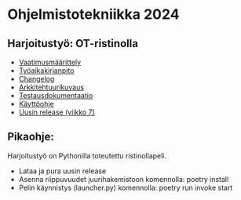 # Ohjelmistotekniikka 2024
## Harjoitustyö: OT-ristinolla
- [Vaatimusmäärittely](./dokumentaatio/vaatimusmaarittely.md)
- [Työaikakirjanpito](./dokumentaatio/tuntikirjanpito.md)
- [Changelog](./dokumentaatio/changelog.md)
- [Arkkitehtuurikuvaus](./dokumentaatio/arkkitehtuuri.md)
- [Testausdokumentaatio](./dokumentaatio/testaus.md)
- [Käyttöohje](./dokumentaatio/kayttoohje.md)
- [Uusin release (viikko 7)](https://github.com/Jpentik/ot-ristinolla/releases/tag/viikko7)
## Pikaohje:
Harjoitustyö on Pythonilla toteutettu ristinollapeli.
- Lataa ja pura uusin release
- Asenna riippuvuudet juurihakemistoon komennolla: poetry install
- Pelin käynnistys (launcher.py) komennolla: poetry run invoke start
